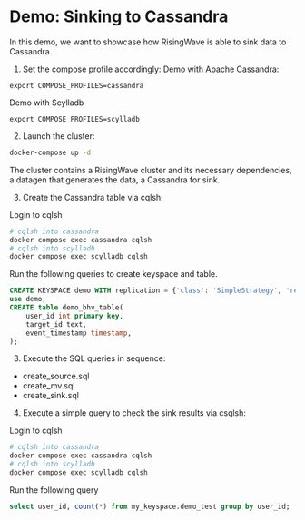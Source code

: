 # Demo: Sinking to Cassandra

In this demo, we want to showcase how RisingWave is able to sink data to Cassandra.

1. Set the compose profile accordingly:
Demo with Apache Cassandra:
```
export COMPOSE_PROFILES=cassandra
```

Demo with Scylladb
```
export COMPOSE_PROFILES=scylladb
```

2. Launch the cluster:

```sh
docker-compose up -d
```

The cluster contains a RisingWave cluster and its necessary dependencies, a datagen that generates the data, a Cassandra for sink.


3. Create the Cassandra table via cqlsh:

Login to cqlsh
```sh
# cqlsh into cassandra
docker compose exec cassandra cqlsh
# cqlsh into scylladb
docker compose exec scylladb cqlsh
```

Run the following queries to create keyspace and table.
```sql
CREATE KEYSPACE demo WITH replication = {'class': 'SimpleStrategy', 'replication_factor': 1};
use demo;
CREATE table demo_bhv_table(
    user_id int primary key,
    target_id text,
    event_timestamp timestamp,
);
```

3. Execute the SQL queries in sequence:

- create_source.sql
- create_mv.sql
- create_sink.sql

4. Execute a simple query to check the sink results via csqlsh:

Login to cqlsh
```sh
# cqlsh into cassandra
docker compose exec cassandra cqlsh
# cqlsh into scylladb
docker compose exec scylladb cqlsh
```

Run the following query
```sql
select user_id, count(*) from my_keyspace.demo_test group by user_id;
```
